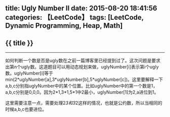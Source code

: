 title: Ugly Number II
date: 2015-08-20 18:41:56
categories: 【LeetCode】
tags: [LeetCode, Dynamic Programming, Heap, Math]
---
## {{ title }} ##

---

如何判断一个数是否是ugly数在之前一篇博客里已经提到过了。这次问题是要求出第n个ugly数。这道题目可以用动态规划来做，uglyNumber[i]表示第i个ugly数。uglyNumber[i]等于min(2\*uglyNumber[a],3\*uglyNumber[b],5\*uglyNumber[c])。这里要解释一下a,b,c分别指uglyNumber中的某个位置。比如uglyNumber中的第一个数是1，a,b,c分别是0,0,0。因为2\*1,3\*1,5\*1中2最小，uglyNumber[1]为2,a进位到1。

这里需要注意一点，需要处理2*3和3*2这样的情况，也就是公约数，所以当相同的时候a,b,c也要进位。